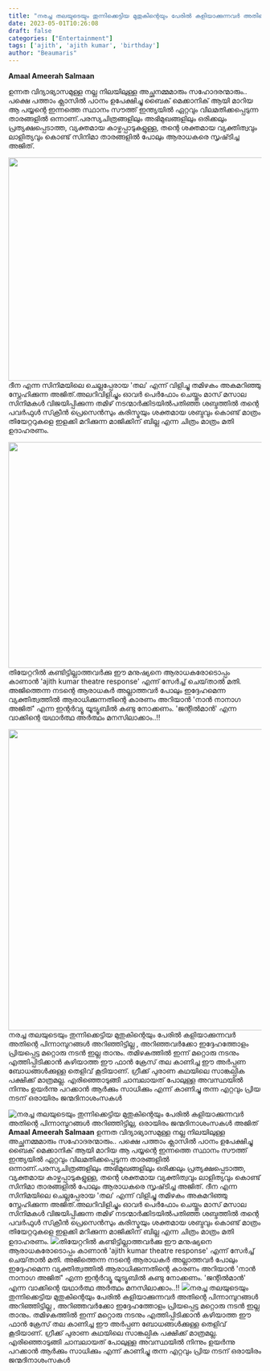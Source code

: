 ```yaml
---
title: "നരച്ച തലയുടെയും തുന്നിക്കെട്ടിയ മുതുകിന്റെയും പേരിൽ കളിയാക്കുന്നവർ അതിന്റെ പിന്നാമ്പുറങ്ങൾ അറിഞ്ഞിട്ടില്ല, ഒരായിരം ജന്മദിനാശംസകൾ അജിത്"
date: 2023-05-01T10:26:08
draft: false
categories: ["Entertainment"]
tags: ['ajith', 'ajith kumar', 'birthday']
author: "Beaumaris"
---
```


<strong>Amaal Ameerah Salmaan</strong>

ഉന്നത വിദ്യാഭ്യാസമുള്ള നല്ല നിലയിലുള്ള അച്ഛനമ്മമാരും സഹോദരന്മാരും.. പക്ഷെ പത്താം ക്ലാസിൽ പഠനം ഉപേക്ഷിച്ചു ബൈക് മെക്കാനിക് ആയി മാറിയ ആ പയ്യന്റെ ഇന്നത്തെ സ്ഥാനം സൗത്ത് ഇന്ത്യയിൽ ഏറ്റവും വിലമതിക്കപ്പെടുന്ന താരങ്ങളിൽ ഒന്നാണ്.പരസ്യചിത്രങ്ങളിലും അഭിമുഖങ്ങളിലും ഒരിക്കലും പ്രത്യക്ഷപ്പെടാത്ത, വ്യക്തമായ കാഴ്ചപ്പാടുകളുള്ള, തന്റെ ശക്തമായ വ്യക്തിത്വവും ലാളിത്യവും കൊണ്ട് സിനിമാ താരങ്ങളിൽ പോലും ആരാധകരെ സൃഷ്‌ടിച്ച അജിത്.

<img class="size-large wp-image-393878 aligncenter" src="https://cdn.boolokam.com/articles/2023/05/dqddf-1024x569.jpg" alt="" width="800" height="445" />ദീന എന്ന സിനിമയിലെ ചെല്ലപ്പേരായ 'തല' എന്ന് വിളിച്ചു തമിഴകം അകമറിഞ്ഞു സ്നേഹിക്കുന്ന അജിത്.അലറിവിളിച്ചും ഓവർ പെർഫോം ചെയ്തും മാസ് മസാല സിനിമകൾ വിജയിപ്പിക്കുന്ന തമിഴ് നടന്മാർക്കിടയിൽപതിഞ്ഞ ശബ്ദത്തിൽ തന്റെ പവർഫുൾ സ്‌ക്രീൻ പ്രെസെൻസും കരിസ്മയും ശക്തമായ ശബ്ദവും കൊണ്ട് മാത്രം തിയേറ്ററുകളെ ഇളക്കി മറിക്കുന്ന മാജിക്കിന് ബില്ല എന്ന ചിത്രം മാത്രം മതി ഉദാഹരണം.

<img class="size-large wp-image-393879 aligncenter" src="https://cdn.boolokam.com/articles/2023/05/qqdd-1024x576.webp" alt="" width="800" height="450" />തിയേറ്ററിൽ കണ്ടിട്ടില്ലാത്തവർക്കു ഈ മനുഷ്യനെ ആരാധകരോടൊപ്പം കാണാൻ 'ajith kumar theatre response' എന്ന് സേർച്ച് ചെയ്‌താൽ മതി. അജിത്തെന്ന നടന്റെ ആരാധകർ അല്ലാത്തവർ പോലും ഇദ്ദേഹമെന്ന വ്യക്തിത്വത്തിൽ ആരാധിക്കുന്നതിന്റെ കാരണം അറിയാൻ 'നാൻ നാനാഗ അജിത്' എന്ന ഇന്റർവ്യൂ യൂട്യൂബിൽ കണ്ടു നോക്കണം. 'ജന്റിൽമാൻ' എന്ന വാക്കിന്റെ യഥാർത്ഥ അർത്ഥം മനസിലാക്കാം..!!

<img class="size-large wp-image-393880 aligncenter" src="https://cdn.boolokam.com/articles/2023/05/qddff-1024x768.webp" alt="" width="800" height="600" />നരച്ച തലയുടെയും തുന്നിക്കെട്ടിയ മുതുകിന്റെയും പേരിൽ കളിയാക്കുന്നവർ അതിന്റെ പിന്നാമ്പുറങ്ങൾ അറിഞ്ഞിട്ടില്ല , അറിഞ്ഞവർക്കോ ഇദ്ദേഹത്തോളം പ്രിയപ്പെട്ട മറ്റൊരു നടൻ ഇല്ല താനും. തമിഴകത്തിൽ ഇന്ന് മറ്റൊരു നടനും എത്തിപ്പിടിക്കാൻ കഴിയാത്ത ഈ ഫാൻ ക്രേസ് തല കാണിച്ച ഈ അർപ്പണ ബോധങ്ങൾക്കുള്ള തെളിവ് കൂടിയാണ്. ഗ്രീക്ക് പുരാണ കഥയിലെ സാങ്കല്പിക പക്ഷിക്ക് മാത്രമല്ല. എരിഞ്ഞൊടുങ്ങി ചാമ്പലായത് പോലുള്ള അവസ്ഥയിൽ നിന്നും ഉയർന്നു പറക്കാൻ ആർക്കും സാധിക്കും എന്ന് കാണിച്ചു തന്ന എറ്റവും പ്രിയ നടന് ഒരായിരം ജന്മദിനാശംസകൾ


![നരച്ച തലയുടെയും തുന്നിക്കെട്ടിയ മുതുകിന്റെയും പേരിൽ കളിയാക്കുന്നവർ അതിന്റെ പിന്നാമ്പുറങ്ങൾ അറിഞ്ഞിട്ടില്ല, ഒരായിരം ജന്മദിനാശംസകൾ അജിത്](https://cdn.boolokam.com/articles/2023/05/dqddf-1024x569.jpg)**Amaal Ameerah Salmaan** ഉന്നത വിദ്യാഭ്യാസമുള്ള നല്ല നിലയിലുള്ള അച്ഛനമ്മമാരും സഹോദരന്മാരും.. പക്ഷെ പത്താം ക്ലാസിൽ പഠനം ഉപേക്ഷിച്ചു ബൈക് മെക്കാനിക് ആയി മാറിയ ആ പയ്യന്റെ ഇന്നത്തെ സ്ഥാനം സൗത്ത് ഇന്ത്യയിൽ ഏറ്റവും വിലമതിക്കപ്പെടുന്ന താരങ്ങളിൽ ഒന്നാണ്.പരസ്യചിത്രങ്ങളിലും അഭിമുഖങ്ങളിലും ഒരിക്കലും പ്രത്യക്ഷപ്പെടാത്ത, വ്യക്തമായ കാഴ്ചപ്പാടുകളുള്ള, തന്റെ ശക്തമായ വ്യക്തിത്വവും ലാളിത്യവും കൊണ്ട് സിനിമാ താരങ്ങളിൽ പോലും ആരാധകരെ സൃഷ്‌ടിച്ച അജിത്. ദീന എന്ന സിനിമയിലെ ചെല്ലപ്പേരായ 'തല' എന്ന് വിളിച്ചു തമിഴകം അകമറിഞ്ഞു സ്നേഹിക്കുന്ന അജിത്.അലറിവിളിച്ചും ഓവർ പെർഫോം ചെയ്തും മാസ് മസാല സിനിമകൾ വിജയിപ്പിക്കുന്ന തമിഴ് നടന്മാർക്കിടയിൽപതിഞ്ഞ ശബ്ദത്തിൽ തന്റെ പവർഫുൾ സ്‌ക്രീൻ പ്രെസെൻസും കരിസ്മയും ശക്തമായ ശബ്ദവും കൊണ്ട് മാത്രം തിയേറ്ററുകളെ ഇളക്കി മറിക്കുന്ന മാജിക്കിന് ബില്ല എന്ന ചിത്രം മാത്രം മതി ഉദാഹരണം. ![](https://cdn.boolokam.com/articles/2023/05/qqdd-1024x576.webp)തിയേറ്ററിൽ കണ്ടിട്ടില്ലാത്തവർക്കു ഈ മനുഷ്യനെ ആരാധകരോടൊപ്പം കാണാൻ 'ajith kumar theatre response' എന്ന് സേർച്ച് ചെയ്‌താൽ മതി. അജിത്തെന്ന നടന്റെ ആരാധകർ അല്ലാത്തവർ പോലും ഇദ്ദേഹമെന്ന വ്യക്തിത്വത്തിൽ ആരാധിക്കുന്നതിന്റെ കാരണം അറിയാൻ 'നാൻ നാനാഗ അജിത്' എന്ന ഇന്റർവ്യൂ യൂട്യൂബിൽ കണ്ടു നോക്കണം. 'ജന്റിൽമാൻ' എന്ന വാക്കിന്റെ യഥാർത്ഥ അർത്ഥം മനസിലാക്കാം..!! ![](https://cdn.boolokam.com/articles/2023/05/qddff-1024x768.webp)നരച്ച തലയുടെയും തുന്നിക്കെട്ടിയ മുതുകിന്റെയും പേരിൽ കളിയാക്കുന്നവർ അതിന്റെ പിന്നാമ്പുറങ്ങൾ അറിഞ്ഞിട്ടില്ല , അറിഞ്ഞവർക്കോ ഇദ്ദേഹത്തോളം പ്രിയപ്പെട്ട മറ്റൊരു നടൻ ഇല്ല താനും. തമിഴകത്തിൽ ഇന്ന് മറ്റൊരു നടനും എത്തിപ്പിടിക്കാൻ കഴിയാത്ത ഈ ഫാൻ ക്രേസ് തല കാണിച്ച ഈ അർപ്പണ ബോധങ്ങൾക്കുള്ള തെളിവ് കൂടിയാണ്. ഗ്രീക്ക് പുരാണ കഥയിലെ സാങ്കല്പിക പക്ഷിക്ക് മാത്രമല്ല. എരിഞ്ഞൊടുങ്ങി ചാമ്പലായത് പോലുള്ള അവസ്ഥയിൽ നിന്നും ഉയർന്നു പറക്കാൻ ആർക്കും സാധിക്കും എന്ന് കാണിച്ചു തന്ന എറ്റവും പ്രിയ നടന് ഒരായിരം ജന്മദിനാശംസകൾ
